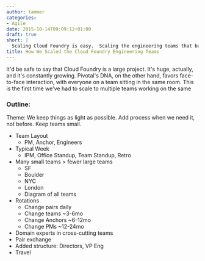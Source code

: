 ```yaml
---
author: tammer
categories:
- Agile
date: 2015-10-14T09:09:12+01:00
draft: true
short: |
  Scaling Cloud Foundry is easy.  Scaling the engineering teams that build it is hard.
title: How We Scaled the Cloud Foundry Engineering Teams
---
```


It'd be safe to say that Cloud Foundry is a large project.  It's huge, actually, and it's constantly growing.  Pivotal's DNA, on the other hand, favors face-to-face interaction, with everyone on a team sitting in the same room.  This is the first time we've had to scale to multiple teams working on the same 

### Outline:

Theme:  We keep things as light as possible.  Add process when we need it, not before.  Keep teams small.

* Team Layout
  * PM, Anchor, Engineers
* Typical Week
  * IPM, Office Standup, Team Standup, Retro
* Many small teams > fewer large teams
  * SF
  * Boulder
  * NYC
  * London
  * Diagram of all teams
* Rotations
  * Change pairs daily
  * Change teams ~3-6mo
  * Change Anchors ~6-12mo
  * Change PMs ~12-24mo
* Domain experts in cross-cutting teams
* Pair exchange
* Added structure: Directors, VP Eng
* Travel
